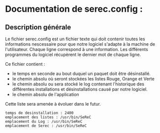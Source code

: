 # Documentation de serec.config :

## Description générale
Le fichier serec.config est un fichier texte qui doit contenir toutes les informations nescessaire pour que notre logiciel s'adapte à la machine de l'utilisateur.
Chaque ligne correspond à une information. Les différents programmes du logiciel récupèrent le dernier mot de chaque ligne.

Ce fichier contient :
- le temps en seconde au bout duquel un paquet doit être désinstallé.
- le chemin absolu où seront stockées les listes Rouge, Orange et Verte
- le chemin absolu ou sera stocké le log contenant l'historique des différentes installations et désinstallations causé par notre logiciel.
- le chemin absolu de l'application

Cette liste sera amenée à évoluer dans le futur.

```
temps de desinstallation : 2400
emplacement des listes : /usr/bin/SeReC
emplacement du Log : /usr/bin/SeReC
emplacement de Serec : /usr/bin/SeReC
```
